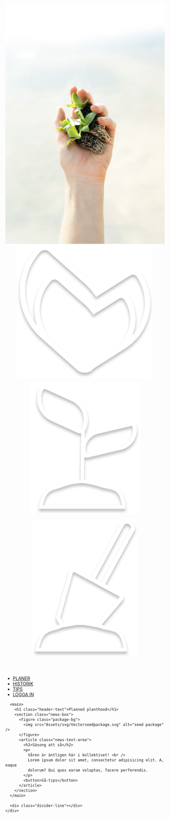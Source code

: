 <!DOCTYPE html>
<html lang="en">
  <head>
    <meta charset="UTF-8" />
    <meta name="viewport" content="width=device-width, initial-scale=1.0" />
    <link rel="stylesheet" href="styles/style.css" />
    <!-- Font -->
    <link rel="preconnect" href="https://fonts.googleapis.com" />
    <link rel="preconnect" href="https://fonts.gstatic.com" crossorigin />
    <link
      href="https://fonts.googleapis.com/css2?family=Maven+Pro:wght@400..900&display=swap"
      rel="stylesheet"
    />
    <title>Planned planthood</title>
  </head>
  <body>
    <div class="wrapper">
      <header>
        <!-- Header bild och logo -->
        <section class="header-left">
          <img
            class="bg-img"
            src="Assets/img/header-img.jpg"
            alt="hand holding soil"
          />
          <img class="ol-img" src="Assets/svg/Logo.svg" alt="logo" />
        </section>
        <!-- Header aside -->
        <aside class="header-right">
          <figure class="header-bg-box" id="top">
            <img
              class="seedling-img"
              src="Assets/svg/seedling.svg"
              alt="seedling"
            />
          </figure>
          <figure class="header-bg-box" id="bottom">
            <img
              class="dig-img"
              src="Assets/svg/dig.svg"
              alt="shovel digging"
            />
          </figure>
        </aside>
      </header>
      <nav>
        <div class="menu-holder">
          <ul class="main-menu">
            <li><a href="/planer.html">PLANER</a></li>
            <li><a href="/historik.html">HISTORIK</a></li>
            <li><a href="/planer.html">TIPS</a></li>
            <li><a href="/planer.html">LOGGA IN</a></li>
          </ul>
        </div>
      </nav>

      <main>
        <h1 class="header-text">Planned planthood</h1>
        <section class="news-box">
          <figure class="package-bg">
            <img src="Assets/svg/Vectorseedpackage.svg" alt="seed package" />
          </figure>
          <article class="news-text-area">
            <h2>Säsong att så</h2>
            <p>
              Våren är äntligen här i kollektivet! <br />
              Lorem ipsum dolor sit amet, consectetur adipisicing elit. A, eaque
              dolorum? Qui quos earum voluptas, facere perferendis.
            </p>
            <button>Så-tips</button>
          </article>
        </section>
      </main>

      <div class="divider-line"></div>
    </div>

  </body>
</html>
